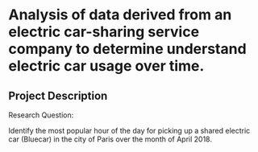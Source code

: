 # Analysis of data derived from an electric car-sharing service company to determine understand electric car usage over time.

## Project Description

Research Question:

Identify the most popular hour of the day for picking up a shared electric car (Bluecar) in the city of Paris over the month of April 2018.

